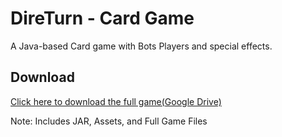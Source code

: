 # DireTurn - Card Game
A Java-based Card game with Bots Players and special effects.

## Download
[Click here to download the full game(Google Drive)](https://drive.google.com/file/d/1cbJt3uwEW9lPRKM5hx-EXyWNekirpK2Z/view?usp=sharing)

Note: Includes JAR, Assets, and Full Game Files
